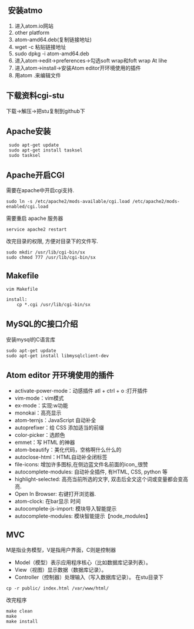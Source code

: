 ##  安装atmo
1. 进入atom.io网站
2. other platform
3. atom-amd64.deb(复制链接地址)
4. wget -c 粘贴链接地址
5. sudo dpkg -i atom-amd64.deb
6. 进入atom->edit->preferences->勾选soft wrap和foft wrap At lihe
7. 进入atom->install->安装Atom editor开环境使用的插件
8. 用atom .来编辑文件
## 下载资料cgi-stu
下载->解压->把stu复制到github下
## Apache安装
```shell
 sudo apt-get update
 sudo apt-get install tasksel
 sudo tasksel
```
## Apache开启CGI
需要在apache中开启cgi支持.
```shell
sudo ln -s /etc/apache2/mods-available/cgi.load /etc/apache2/mods-enabled/cgi.load
```
需要重启 apache 服务器
```shell
service apache2 restart
```
改完目录的权限, 方便对目录下的文件写.
```shell
sudo mkdir /usr/lib/cgi-bin/sx
sudo chmod 777 /usr/lib/cgi-bin/sx
```
## Makefile
```shell
vim Makefile
```
```
install:
	cp *.cgi /usr/lib/cgi-bin/sx
```
## MySQL的C接口介绍
安装mysql的C语言库
```shell
sudo apt-get update
sudo apt-get install libmysqlclient-dev
```
## Atom editor 开环境使用的插件
* activate-power-mode：动感插件 atl + ctrl + o :打开插件
* vim-mode：vim模式
* ex-mode：实现:w功能
* monokai：高亮显示
* atom-ternjs：JavaScript 自动补全
* autoprefixer：给 CSS 添加适当的前缀
* color-picker：选颜色
* emmet：写 HTML 的神器
* atom-beautify：美化代码，空格啊什么什么的
* autoclose-html：HTML自动补全闭标签
* file-icons: 增加许多图标,在侧边蓝文件名前面的icon,,很赞
* autocomplete-modules: 自动补全插件, 有HTML, CSS, python 等
* highlight-selected: 高亮当前所选的文字, 双击后全文这个词或变量都会变高亮.
* Open In Browser: 右键打开浏览器.
* atom-clock: 在bar显示 时间
* autocomplete-js-import: 模块导入智能提示
* autocomplete-modules: 模块智能提示【node_modules】
## MVC
M是指业务模型，V是指用户界面，C则是控制器
* Model（模型）表示应用程序核心（比如数据库记录列表）。
* View（视图）显示数据（数据库记录）。
* Controller（控制器）处理输入（写入数据库记录）。
在stu目录下
```shell
cp -r public/ index.html /var/www/html/
```
改完程序
```shell
make clean
make 
make install
```













   
